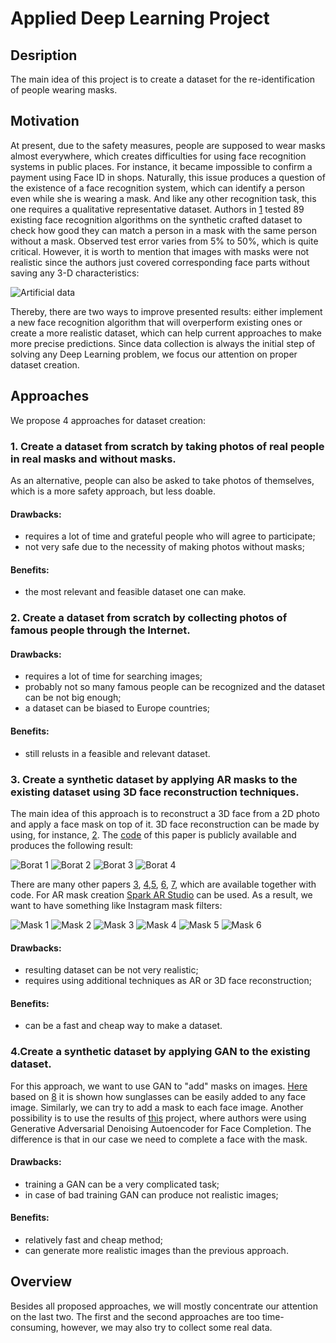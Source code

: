 # Applied Deep Learning Project 

## Desription
The main idea of this project is to create a dataset for the re-identification of people wearing masks.

## Motivation
At present, due to the safety measures, people are supposed to wear masks almost everywhere, which creates difficulties for using face recognition systems in public places. For instance, it became impossible to confirm a payment using Face ID in shops. Naturally, this issue produces a question of the existence of a face recognition system, which can identify a person even while she is wearing a mask. And like any other recognition task, this one requires a qualitative representative dataset. Authors in [1] tested 89 existing face recognition algorithms on the synthetic crafted dataset to check how good they can match a person in a mask with the same person without a mask. Observed test error varies from 5% to 50%, which is  quite critical. However, it is worth to mention that images with masks were not realistic since the authors just covered corresponding face parts without saving any 3-D characteristics: 

![Artificial data](/images/introduction/masks.png)

Thereby, there are two ways to improve presented results: either implement a new face recognition algorithm that will overperform existing ones or create a more realistic dataset, which can help current approaches to make more precise predictions. 
Since data collection is always the initial step of solving any Deep Learning problem, we focus our attention on proper dataset creation.


## Approaches
We propose 4 approaches for dataset creation:

### 1. Create a dataset from scratch by taking photos of real people in real masks and without masks.
As an alternative, people can also be asked to take photos of themselves, which is a more safety approach, but less doable.
#### Drawbacks: 
- requires a lot of time and grateful people who will agree to participate;
- not very safe due to the necessity of making photos without masks;
#### Benefits:
- the most relevant and feasible dataset one can make.

### 2. Create a dataset from scratch by collecting photos of famous people through the Internet.  
#### Drawbacks: 
- requires a lot of time for searching images;
- probably not so many famous people can be recognized and the dataset can be not big enough;
- a dataset can be biased to Europe countries;
#### Benefits:
- still relusts in a feasible and relevant dataset.


### 3. Create a synthetic dataset by applying AR masks to the existing dataset using 3D face reconstruction techniques.
The main idea of this approach is to reconstruct a 3D face from a 2D photo and apply a face mask on top of it. 
3D face reconstruction can be made by using, for instance, [2]. The [code](https://github.com/cleardusk/3DDFA_V2) of this paper is publicly available and produces the following result:

![Borat 1](/images/introduction/borat1.jpg "Borat is wearing a mask, but he is still doing it in the wrong way!")
![Borat 2](/images/introduction/borat2.jpg "Don't be like Borat.")
![Borat 3](/images/introduction/borat3.jpg "Cover your mouth and nose.")
![Borat 4](/images/introduction/borat4.jpg "Seriously.")

There are many other papers [3], [4],[5], [6], [7], which are available together with code. 
For AR mask creation [Spark AR Studio](https://sparkar.facebook.com/ar-studio/learn/downloads) can be used.
As a result, we want to have something like Instagram mask filters:

![Mask 1](/images/introduction/insta_mask1.jpg)
![Mask 2](/images/introduction/insta_mask2.jpg)
![Mask 3](/images/introduction/insta_mask3.jpg)
![Mask 4](/images/introduction/insta_mask4.jpg)
![Mask 5](/images/introduction/insta_mask5.jpg)
![Mask 6](/images/introduction/insta_mask6.jpg)
#### Drawbacks: 
- resulting dataset can be not very realistic;
- requires using additional techniques as AR or 3D face reconstruction;
#### Benefits:
- can be a fast and cheap way to make a dataset.

### 4.Create a synthetic dataset by applying GAN to the existing dataset.  
For this approach, we want to use GAN to "add" masks on images. [Here](https://medium.com/using-deep-learning-dc-gan-to-add-featured-effect/recently-i-started-the-creative-applications-of-deep-learning-with-googles-tensorflow-of-parag-k-14453b215d2b) based on [8] it is shown how sunglasses can be easily added to any face image. Similarly, we can try to add a mask to each face image.
Another possibility is to use the results of [this](https://www.cc.gatech.edu/~hays/7476/projects/Avery_Wenchen/) project, where authors were using Generative Adversarial Denoising Autoencoder for Face Completion. The difference is that in our case we need to complete a face with the mask.

#### Drawbacks: 
- training a GAN can be a very complicated task;
- in case of bad training GAN can produce not realistic images;
#### Benefits:
- relatively fast and cheap method;
- can generate more realistic images than the previous approach.


## Overview
Besides all proposed approaches, we will mostly concentrate our attention on the last two.
The first and the second approaches are too time-consuming, however, we may also try to collect some real data.

[1]: https://doi.org/10.6028/NIST.IR.8311 "Ongoing Face Recognition Vendor Test (FRVT) Part 6A: Face recognition accuracy with masks using pre- COVID-19 algorithms"
[2]: https://arxiv.org/abs/2009.09960 "Towards Fast, Accurate and Stable 3D Dense Face Alignment"
[3]: https://arxiv.org/abs/1903.08527 "Accurate 3D Face Reconstruction with Weakly-Supervised Learning: From Single Image to Image Set"
[4]: https://arxiv.org/abs/1612.04904 "Regressing Robust and Discriminative 3D Morphable Models with a very Deep Neural Network"
[5]: https://arxiv.org/abs/1804.01005 "Face Alignment in Full Pose Range: A 3D Total Solution"
[6]: https://arxiv.org/abs/1803.07835 "Joint 3D Face Reconstruction and Dense Alignment with Position Map Regression Network"
[7]: https://arxiv.org/abs/1703.07834 "Large Pose 3D Face Reconstruction from a Single Image via Direct Volumetric CNN Regression"
[8]: https://arxiv.org/abs/1512.09300 "Autoencoding beyond pixels using a learned similarity metric"
